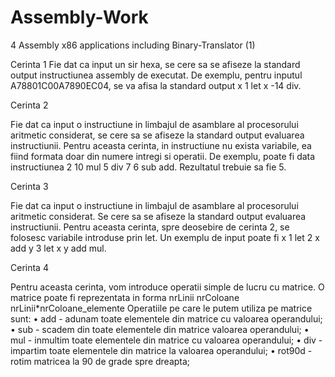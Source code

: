 # Assembly-Work
4 Assembly x86 applications including Binary-Translator (1)

 Cerinta 1
Fie dat ca input un sir hexa, se cere sa se afiseze la standard output instructiunea assembly de
executat.
De exemplu, pentru inputul A78801C00A7890EC04, se va afisa la standard output x 1 let x -14 div.

 Cerinta 2

Fie dat ca input o instructiune in limbajul de asamblare al procesorului aritmetic considerat, se
cere sa se afiseze la standard output evaluarea instructiunii. Pentru aceasta cerinta, in instructiune
nu exista variabile, ea fiind formata doar din numere intregi si operatii.
De exemplu, poate fi data instructiunea 2 10 mul 5 div 7 6 sub add. Rezultatul trebuie sa
fie 5.

 Cerinta 3

Fie dat ca input o instructiune in limbajul de asamblare al procesorului aritmetic considerat. Se
cere sa se afiseze la standard output evaluarea instructiunii. Pentru aceasta cerinta, spre deosebire
de cerinta 2, se folosesc variabile introduse prin let.
Un exemplu de input poate fi x 1 let 2 x add y 3 let x y add mul.

 Cerinta 4

Pentru aceasta cerinta, vom introduce operatii simple de lucru cu matrice. O matrice poate fi
reprezentata in forma
nrLinii nrColoane nrLinii*nrColoane_elemente
Operatiile pe care le putem utiliza pe matrice sunt:
• add - adunam toate elementele din matrice cu valoarea operandului;
• sub - scadem din toate elementele din matrice valoarea operandului;
• mul - inmultim toate elementele din matrice cu valoarea operandului;
• div - impartim toate elementele din matrice la valoarea operandului;
• rot90d - rotim matricea la 90 de grade spre dreapta;

